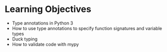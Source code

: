 # Learning Objectives
 - Type annotations in Python 3
 - How to use type annotations to specify function signatures and variable types
 - Duck typing
 - How to validate code with mypy